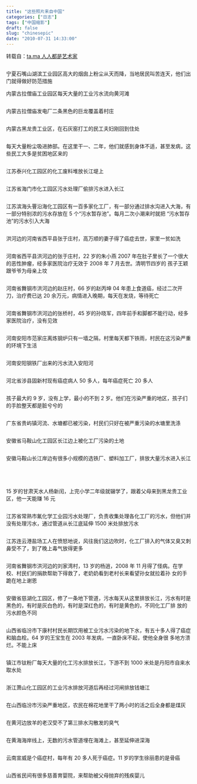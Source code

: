 ```yaml
---
title: "这些照片来自中国"
categories: ["日志"]
tags: ["中国缩影"]
draft: false
slug: "chinesepic"
date: "2010-07-31 14:33:00"
---
```


转载自：<a href="https://ta.md/1193/" target="_blank">ta.ma 人人都是艺术家</a>
<div>
    <p><img src="https://dulei.si/files/43d29e24c3ba141bcd8474eec12bc9ea.jpg" alt=""></p>
    <p>宁夏石嘴山湖滨工业园区高大的烟囱上粉尘从天而降，当地居民叫苦连天，他们出门就得做好防范措施 <span></span> <img
            src="https://dulei.si/files/aee308f87e0afbd9489b79b67b3ae1b7.jpg" alt=""></p>
    <p>内蒙古拉僧庙工业园区每天大量的工业污水流向黄河滩</p>
    <p><img src="https://dulei.si/files/d5745301461341770941c76d0969e69f.jpg" alt=""></p>
    <p>内蒙古拉僧庙发电厂二条黑色的巨龙覆盖着村庄</p>
    <p><img src="https://dulei.si/files/4e233cbb33622b2066a9f88449e88800.jpg" alt=""></p>
    <p>内蒙古黑龙贵工业区，在石灰窑打工的民工夫妇刚回到住处</p>
    <p><img src="https://dulei.si/files/a1408ee0ed53591d2c49eef1ee159ee4.jpg" alt=""></p>
    <p>每天大量粉尘吸进肺部。在这里干一、二年，他们就感到身体不适，甚至发病，这些民工大多是贫困地区来的</p>
    <p><img src="https://dulei.si/files/1a82fdc5f004916ea8cd459b8c1798ee.jpg" alt=""></p>
    <p>江苏泰兴化工园区的化工废料堆放长江堤上</p>
    <p><img src="https://dulei.si/files/4c8e969a2b6a00dc61cae49c6a145614.jpg" alt=""></p>
    <p>江苏省海门市化工园区污水处理厂偷排污水进入长江</p>
    <p><img src="https://dulei.si/files/a3dc326f462a9dad8a2ce332688e7af5.jpg" alt=""></p>
    <p>江苏滨海头罾沿海化工园区有一百多家化工厂，有一部分通过排水沟进入大海，有一部分特别浓的污水存放在 5 个“污水暂存池”。每月二次小潮来时就把 “污水暂存池”的污水引入大海</p>
    <p><img src="https://dulei.si/files/b61ebf03252a016ee60d890c5f6f0031.jpg" alt=""></p>
    <p>洪河边的河南省西平县张于庄村，高万顺的妻子得了癌症去世，家里一贫如洗</p>
    <p><img src="https://dulei.si/files/fb81db37887dd097097298b11594fcf4.jpg" alt=""></p>
    <p>河南省西平县洪河边的张于庄村，22 岁的朱小燕 2007 年在肚子里长了一个很大的恶性肿瘤，经多家医院治疗无效于 2008 年 7 月去世。清明节四岁的 孩子王颖跟爷爷为母亲上坟</p>
    <p><img src="https://dulei.si/files/4282eb440d0a6cd44dbd1ffdac82e1b3.jpg" alt=""></p>
    <p>河南省舞钢市洪河边的赵庄村，66 岁的赵丙坤 04 年患上食道癌，经过二次开刀，治疗费已达 20 余万元，病情进入晚期，每天在发烧，等待死亡</p>
    <p><img src="https://dulei.si/files/9aa9f06fbb26b08af4b11f63fd1f6a1c.jpg" alt=""></p>
    <p>河南省舞钢市洪河边的张桥村，45 岁的孙晓军，四年前手和脚都不能行动，经多家医院治疗，没有见效</p>
    <p><img src="https://dulei.si/files/c776f4e8175d7d87571a16afa229b105.jpg" alt=""></p>
    <p>河南安阳市范家庄离炼钢炉只有一墙之隔，村里每天都下铁雨，村民在这污染严重的环境下生活</p>
    <p><img src="https://dulei.si/files/3a6c5f02a9e39acabe19638f1becf54e.jpg" alt=""></p>
    <p>河南安阳钢铁厂出来的污水流入安阳河</p>
    <p><img src="https://dulei.si/files/8d46d01922fac7002b11148f0ea995cf.jpg" alt=""></p>
    <p>河北省涉县固新村现有癌症病人 50 多人，每年癌症死亡 20 多人</p>
    <p><img src="https://dulei.si/files/0d27e459782e81e97d055dc4acd70dab.jpg" alt=""></p>
    <p>孩子最大的 9 岁，没有上学，最小的不到 2 岁。他们在污染严重的地区，孩子们的手脸整天都是脏兮兮的</p>
    <p><img src="https://dulei.si/files/a4ce0aec82dae23a3db61c98d747fed3.jpg" alt=""></p>
    <p>广东省贵屿镇河流、水塘都已被污染，村民们只好在被严重污染的水塘里洗涤</p>
    <p><img src="https://dulei.si/files/bfd86c5a15a5ecf407516d0254826e22.jpg" alt=""></p>
    <p>安徽省马鞍山化工园区长江边上被化工厂污染的土地</p>
    <p><img src="https://dulei.si/files/370759d4af4999eb2515705489011c9b.jpg" alt=""></p>
    <p>安徽马鞍山长江岸边有很多小规模的选铁厂、塑料加工厂，排放大量污水进入长江</p>
    <p><img src="https://dulei.si/files/5e9e8fa5e46602d7c18cf01b2dc7919b.jpg" alt=""></p>
    <p><img src="https://dulei.si/files/10cbeb043d639162392d1c1b46a01843.jpg" alt=""></p>
    <p><img src="https://dulei.si/files/2ff596e92b1256ed4ce5410f5a6ce0ee.jpg" alt=""></p>
    <p><img src="https://dulei.si/files/781e7d4eb0bb2f71e0d376203a45b1bd.jpg" alt=""></p>
    <p>15 岁的甘肃天水人杨新闰，上完小学二年级就辍学了，跟着父母来到黑龙贵工业区，他一天能赚 16 元</p>
    <p><img src="https://dulei.si/files/b00203a4a881eb92a044cbe1808ed474.jpg" alt=""></p>
    <p>江苏省常熟市氟化学工业园污水处理厂，负责收集处理各化工厂的污水，但他们并没有处理污水，通过管道从长江底延伸 1500 米处排放污水</p>
    <p><img src="https://dulei.si/files/5f1d798f2565b256b0af0f705f65c61d.jpg" alt=""></p>
    <p>江苏连云港盐场工人在愤怒地说，风往我们这边吹时，化工厂排入的气体又臭又刺鼻受不了，到了晚上毒气放得更多</p>
    <p><img src="https://dulei.si/files/ebd53b96f378556ae432d0cf927c5143.jpg" alt=""></p>
    <p>河南省舞钢市洪河边的刘家湾村，13 岁的杨逍，2008 年 11 月得了怪病。在学校、村民们的捐款帮助下得救了，老奶奶看到老村长来看望孙女就拉着孙 女的手跪在地上谢恩</p>
    <p><img src="https://dulei.si/files/c631fa1a1721282da1816a6675a6e1b0.jpg" alt=""></p>
    <p>安徽省慈湖化工园区，修了一条地下管道，污水每天从这里排放长江，污水有时是黑色的，有时是灰白色的，有时是深红色的，有时是黄色的，不同化工厂排 放的污水颜色不同</p>
    <p><img src="https://dulei.si/files/6f9c6de883aebe0fbf32a7ad817cfda4.jpg" alt=""></p>
    <p>山西省临汾市下康村村民长期饮用被工业污水污染的地下水，有五十多人得了癌症和脑血栓。64 岁的王宝生在 2003 年发病，一直卧床不起，使他全身很 多地方溃烂。不能上床</p>
    <p><img src="https://dulei.si/files/d33ea560a34c4498664fb9f9a2eee67f.jpg" alt=""></p>
    <p>镇江市钛粉厂每天大量的化工污水排放长江，下游不到 1000 米处是丹阳市自来水取水处</p>
    <p><img src="https://dulei.si/files/169b3e6edfd3f62b0202b260771ef862.jpg" alt=""></p>
    <p>浙江萧山化工园区的工业污水排放河道后再经过河闸排放钱塘江</p>
    <p><img src="https://dulei.si/files/a84484d66b37f11c339deed12ed7c738.jpg" alt=""></p>
    <p>在山西临汾市污染严重地区，农民在棉花地里干了两小时的活之后全身都是煤灰</p>
    <p><img src="https://dulei.si/files/7c2edf7fbd08319601023a0681f678eb.jpg" alt=""></p>
    <p>在黄河边放羊的老汉受不了第三排水沟散发的臭气</p>
    <p><img src="https://dulei.si/files/e16c739e00b020b1ea2ff98dc1f6dc4a.jpg" alt=""></p>
    <p>在黄海海岸线上，无数的污水管道埋在海滩上，甚至延伸进深海</p>
    <p><img src="https://dulei.si/files/d654b4fe357609ef324c0732ed48cbc5.jpg" alt=""></p>
    <p>云南宣威是个癌症村，每年有 20 多人死于癌症。11 岁的学生徐丽患的是骨癌</p>
    <p><img src="https://dulei.si/files/ea52ad276b3e7dc86478ce134047b6ee.jpg" alt=""></p>
    <p>山西省民间有很多慈善育婴院，来帮助被父母抛弃的残疾婴儿</p>
</div>
